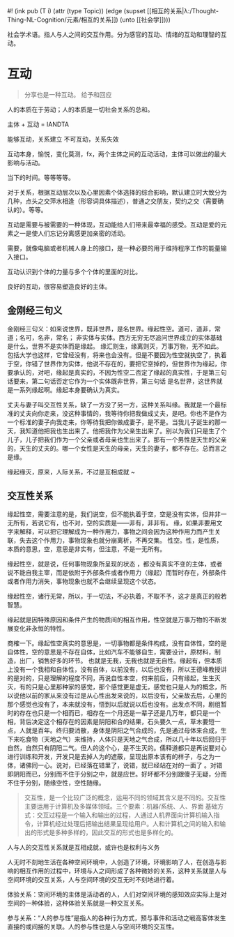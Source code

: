 #! (ink pub (T i) (attr (type Topic)) (edge (supset [[相互的关系|λ:/Thought-Thing-NL-Cognition/元素/相互的关系]]) (unto [[社会学]])))

社会学术语。指人与人之间的交互作用。分为感官的互动、情绪的互动和理智的互动。
# 互动

> 分享也是一种互动。
> 给予和回应

人的本质在于劳动；人的本质是一切社会关系的总和。


主体 + 互动   =  IANDTA

能够互动，关系建立
不可互动，关系失效

互动本身，愉悦，变化莫测，fx，两个主体之间的互动活动，主体可以做出的最大影响与活动。

当下的时间。等等等等。

  

对于关系，根据互动层次以及心里因素个体选择的综合影响，默认建立时大致分为几种，点头之交萍水相逢（形容词具体描述），普通之交朋友，契约之交（需要确认的）。等等。


互动是需要与被需要的一种体现，互动能给人们带来最幸福的感受。互动是爱的元素之一是使人们忘记分离感更加亲密的活动。

需要，就像电脑或者机械人身上的接口，是一种必要的用于维持程序工作的能量输入接口。


互动认识到个体的力量与多个个体的里面的对比。

良好的互动，很容易塑造良好的主体。

## 金刚经三句义

金刚经三句义：如来说世界，既非世界，是名世界。缘起性空。道可，道非，常道；名可，名非，常名； 非实体与实体。西方无穷无尽追问世界成立的实体基础是什么。世界不是实体而是缘起。 缘汇则生，缘离则灭，万事万物，无不如此。包括大学也这样，它曾经没有，将来也会没有。但是不要因为性空就执空了，执着于空，你错了世界作为实体，他说不存在的，要把它空掉的，但世界作为缘起，你要承认的，对吧，缘起是真实的，不因为性空二否定了缘起的真实性，于是第三句话要来，第二句话否定它作为一个实体既非世界，第三句话 是名世界，这世界就是一系列缘起啊。缘起本身要确认为真实。

丈夫与妻子叫交互性关系，缺了一方没了另一方，这种关系叫缘。我就是一个最标准的丈夫向你走来，没这种事情的，我等待你把我做成丈夫，是吧。你也不是作为一个标准的妻子向我走来，你等待我把你做成妻子，是不是。当我儿子诞生的那一天，我知道他把我也生出来了。他把我作为父亲生出来了。别以为我们只是生了个儿子，儿子把我们作为一个父亲或者母亲也生出来了。那有一个男性是天生的父亲的，天生的丈夫的。哪一个女性是天生的母亲，天生的妻子，都不存在。总而言之是缘。

缘起缘灭，原来，人际关系，不过是互相成就 ~



## 交互性关系


缘起性空，需要注意的是，我们说空，但不能执着于空，空是没有实体，但并非一无所有，若说它有，也不对，空的实质是——非有，非非有。
缘，如果非要用文字来解释，可以把它理解成为一种作用力，事物之间会因为这种作用力而产生关联，失去这个作用力，事物现象也就分崩离析，不再交集。
性空。性，是性质，本质的意思，空，意思是非实有，但注意，不是一无所有。

缘起性空，就是说，任何事物现象所呈现的状态 ，都没有真实不变的主体，或者说不能自我主宰，而是依附于外部条件或者作用力（缘起）而暂时存在，外部条件或者作用力消失，事物现象也就不会继续呈现这个状态。

缘起性空，诸行无常，所以，于一切法，不必执着，不取不予，这才是真正的般若智慧。

缘起就是因特殊原因和条件产生的物质间的相互作用，性空就是万事万物的不断发展变化非永恒的特性。

商榷一下。缘起性空真实的意思是，一切事物都是条件构成，没有自体性，空的是自体性，空的意思是不存在自体，比如汽车不能够自生，需要设计，原材料，制造，出厂，销售好多的环节。 也就是无我，无我也就是无自性。缘起有，但本质上没有一个我相和自体性，没有自体，以前没有，以后也没有，所以王德峰教授讲的是对的，只是理解的程度不同，再说自性本空，何来前后，只有缘起，生生灭灭，有的只是心里那种家的感觉，那个感觉更是虚无，感觉也只是人为的概念，所以说他以前的家从来没有过是从心性出发来说的，以后没有，父亲故去后，心里的那个感觉也没有了，本来就没有，悟到以后就说以后也没有。出发点不同，剧组暂时的存在也只是一个相而已，相存在一个月还是一辈子还是几万年，都只是一个相，背后决定这个相存在的因素是阴阳和合的结果，石头要久一点，草木要短一点，人就是百年。终归要消散，身体是阴阳之气合成的，先是通过母体来合成，生下来吃食物（天地之气）来维持，人体只是天地之气合成，所以几十年以后回归于自然，自然只有阴阳二气。但人的这个心，是不生灭的。儒释道都只是再说要对心进行训练和开发，开发只是去掉人为的遮蔽，呈现出原本该有的样子，与之为一体，诸佛同一心。说对，已经落在错里了，说错，就已经站在对的一面了 。对错即阴阳而已，分别而不住于分别之中，就是应世。好坏都不分别跟傻子无疑，分而不住于分别，随缘空性，空性随缘。

>交互性，是一个比较广泛的概念，运用不同的领域其含义是不同的。交互性主要运用于计算机及多媒体领域。三个要素：机器/系统、人、界面 基础方式：交互过程是一个输入和输出的过程，人通过人机界面向计算机输入指令，计算机经过处理后把输出结果呈现给用户。人和计算机之间的输入和输出的形式是多种多样的，因此交互的形式也是多样化的。

人与人的交互性关系就是互相成就，或许也是权利与义务

人无时不刻地生活在各种空间环境中，人创造了环境，环境影响了人，在创造与影响的相互作用的过程中，环境与人之间形成了各种微妙的关系，这种关系就是人与空间环境的交互关系，人与空间环境的交互无时不刻地进行着。

体验关系：空间环境的主体是活动者的人，人们对空间环境的感知效应实际上是对空间的一种体验，这种体验关系就是一种交互关系。

参与关系：“人的参与性”是指人的各种行为方式，预与事件和活动之戦高客体发生直接的或间接的关联。人的参与性也是人与空间环境的交互性。